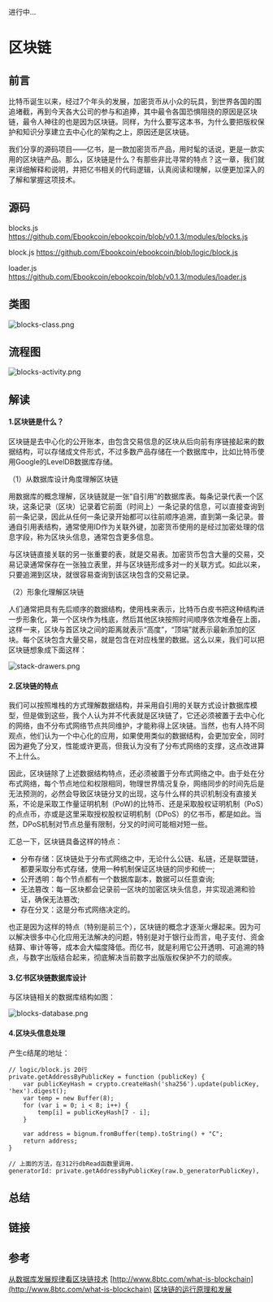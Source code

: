 进行中...

# 区块链

## 前言

比特币诞生以来，经过7个年头的发展，加密货币从小众的玩具，到世界各国的围追堵截，再到今天各大公司的参与和追捧，其中最令各国恐惧阻挠的原因是区块链，最令人神往的也是因为区块链。同样，为什么要写这本书，为什么要把版权保护和知识分享建立去中心化的架构之上，原因还是区块链。

我们分享的源码项目——亿书，是一款加密货币产品，用时髦的话说，更是一款实用的区块链产品。那么，区块链是什么？有那些非比寻常的特点？这一章，我们就来详细解释和说明，并把亿书相关的代码逻辑，认真阅读和理解，以便更加深入的了解和掌握这项技术。

## 源码

blocks.js https://github.com/Ebookcoin/ebookcoin/blob/v0.1.3/modules/blocks.js

block.js https://github.com/Ebookcoin/ebookcoin/blob/logic/block.js

loader.js https://github.com/Ebookcoin/ebookcoin/blob/v0.1.3/modules/loader.js

## 类图

![blocks-class.png][]

## 流程图

![blocks-activity.png][]

## 解读

#### 1.区块链是什么？

区块链是去中心化的公开账本，由包含交易信息的区块从后向前有序链接起来的数据结构，可以存储成文件形式，不过多数产品存储在一个数据库中，比如比特币使用Google的LevelDB数据库存储。

（1）从数据库设计角度理解区块链

用数据库的概念理解，区块链就是一张“自引用”的数据库表。每条记录代表一个区块，这条记录（区块）记录着它前面（时间上）一条记录的信息，可以直接查询到前一条记录，因此从任何一条记录开始都可以往前顺序追溯，直到第一条记录。普通自引用表结构，通常使用ID作为关联外键，加密货币使用的是经过加密处理的信息字段，称为区块头信息，通常包含更多信息。

与区块链直接关联的另一张重要的表，就是交易表。加密货币包含大量的交易，交易记录通常保存在一张独立表里，并与区块链形成多对一的关联方式。如此以来，只要追溯到区块，就很容易查询到该区块包含的交易记录。

（2）形象化理解区块链

人们通常把具有先后顺序的数据结构，使用栈来表示，比特币白皮书把这种结构进一步形象化，第一个区块作为栈底，然后其他区块按照时间顺序依次堆叠在上面，这样一来，区块与首区块之间的距离就表示“高度”，“顶端”就表示最新添加的区块。每个区块包含大量交易，就是包含在对应栈里的数据。这么以来，我们可以把区块链想象成下面这样：

![stack-drawers.png][]

#### 2.区块链的特点

我们可以按照堆栈的方式理解数据结构，并采用自引用的关联方式设计数据库模型，但是做到这些，我个人认为并不代表就是区块链了，它还必须被置于去中心化的网络，由不分布式网络节点共同维护，才能称得上区块链。当然，也有人持不同观点，他们认为一个中心化的应用，如果使用类似的数据结构，会更加安全，同时因为避免了分叉，性能或许更高，但我认为没有了分布式网络的支撑，这点改进算不上什么。

因此，区块链除了上述数据结构特点，还必须被置于分布式网络之中。由于处在分布式网络，每个节点地位和权限相同，物理世界情况复杂，网络同步的时间先后是无法预测的，必然会导致区块链分叉的出现，这与什么样的共识机制没有直接关系，不论是采取工作量证明机制（PoW)的比特币、还是采取股权证明机制（PoS）的点点币，亦或是这里采取授权股权证明机制（DPoS）的亿书币，都是如此。当然，DPoS机制对节点总量有限制，分叉的时间可能相对短一些。

汇总一下，区块链具备这样的特点：

* 分布存储：区块链处于分布式网络之中，无论什么公链、私链，还是联盟链，都要采取分布式存储，使用一种机制保证区块链的同步和统一;
* 公开透明：每个节点都有一个数据库副本，数据可以任意查询;
* 无法篡改：每一区块都会记录前一区块的加密区块头信息，并实现追溯和验证，确保无法篡改;
* 存在分叉：这是分布式网络决定的。

也正是因为这样的特点（特别是前三个），区块链的概念才逐渐火爆起来。因为可以解决很多中心化应用无法解决的问题，特别是对于银行业而言，电子支付、资金结算、审计等等，成本会大幅度降低。而亿书，就是利用它公开透明、可追溯的特点，与数字出版结合起来，彻底解决当前数字出版版权保护不力的顽疾。

#### 3.亿书区块链数据库设计

与区块链相关的数据库结构如图：

![blocks-database.png][]

#### 4.区块头信息处理

产生c结尾的地址：

```
// logic/block.js 20行
private.getAddressByPublicKey = function (publicKey) {
	var publicKeyHash = crypto.createHash('sha256').update(publicKey, 'hex').digest();
	var temp = new Buffer(8);
	for (var i = 0; i < 8; i++) {
		temp[i] = publicKeyHash[7 - i];
	}

	var address = bignum.fromBuffer(temp).toString() + "C";
	return address;
}

// 上面的方法，在312行dbRead函数里调用，
generatorId: private.getAddressByPublicKey(raw.b_generatorPublicKey),
```

## 总结

## 链接

## 参考

[从数据库发展规律看区块链技术](http://chainb.com/?P=Cont&id=33)
[http://www.8btc.com/what-is-blockchain](http://www.8btc.com/what-is-blockchain)
[区块链的运行原理和发展](http://www.8btc.com/blockchain-principle)

[blocks-class.png]: ../styles/images/modules/blocks/blocks-class.png
[blocks-activity.png]: ../styles/images/modules/blocks/blocks-activity.png
[stack-drawers.png]: ../styles/images/third/drawers.png
[blocks-database.png]: ../styles/images/modules/blocks/blocks-database.png
